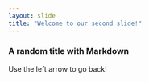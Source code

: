 ```yaml
---
layout: slide
title: "Welcome to our second slide!"
---
```

### A random title with Markdown
Use the left arrow to go back!
